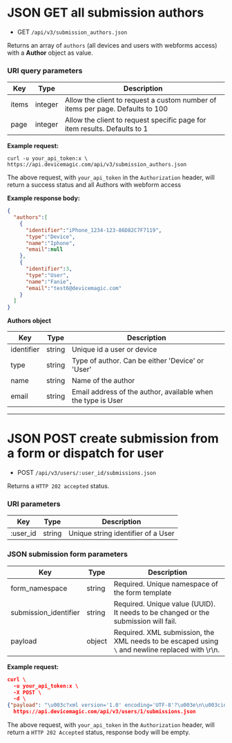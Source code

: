 # JSON GET all submission authors

* GET `/api/v3/submission_authors.json` 

Returns an array of `authors` (all devices and users with webforms access)  with a **Author** object as value.

### URI query parameters

Key | Type | Description
--- | --- | ---
items | integer |  Allow the client to request a custom number of items per page. Defaults to 100
page | integer | Allow the client to request specific page for item results. Defaults to 1

**Example request:**

```
curl -u your_api_token:x \
https://api.devicemagic.com/api/v3/submission_authors.json
```
The above request, with `your_api_token` in the `Authorization` header, will return a success status and all Authors with webform access

**Example response body:**

```json
{
  "authors":[
    {
      "identifier":"iPhone_1234-123-86D82C7F7119",
      "type":"Device",
      "name":"Iphone",
      "email":null
    },
    {
      "identifier":3,
      "type":"User",
      "name":"Fanie",
      "email":"test6@devicemagic.com"
    }
  ]
}
```
**Authors object**

Key | Type | Description
--- | --- | ---
identifier | string | Unique id a user or device
type | string | Type of author. Can be either 'Device' or 'User'
name | string | Name of the author
email | string | Email address of the author, available when the type is User

---

# JSON POST create submission from a form or dispatch for user

* POST `/api/v3/users/:user_id/submissions.json` 

Returns a `HTTP 202 accepted` status.

### URI parameters

Key | Type | Description
--- | --- | ---
:user_id | string | Unique string identifier of a User

### JSON submission form parameters

Key | Type | Description
--- | --- | ---
form_namespace | string | Required. Unique namespace of the form template
submission_identifier | string | Required. Unique value (UUID). It needs to be changed or the submission will fail.
payload | object | Required. XML submission, the XML needs to be escaped using `\` and newline replaced with \r\n.

**Example request:**

```json
curl \
  -u your_api_token:x \
  -X POST \
  -d \
{"payload": "\u003c?xml version='1.0' encoding='UTF-8'?\u003e\n\u003cinstance xmlns='your_form_namespace_here' submissionIdentifier='your_submission_identifier_here'\u003e\n\u003ca\u003e\n\u003cb\u003e88562-4446\u003c/b\u003e\n\u003c/a\u003e\n\u003c/instance\u003e"} \
  https://api.devicemagic.com/api/v3/users/1/submissions.json
```
The above request, with `your_api_token` in the `Authorization` header, will return a `HTTP 202 Accepted` status, response body
will be empty.